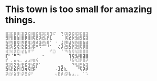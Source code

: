 # This town is too small for amazing things.
															 
```text
⣿⣽⣯⡿⡿⣯⣿⡽⣯⡿⣿⣯⢿⡽⣯⢿⣹⠯⠁⠀⢙⢯⢿⡽⣯⢿⡽⣯⣿⣽
⣻⡟⣿⣿⣷⣿⣿⡿⣿⣿⢯⣟⡽⣞⣧⡟⣇⠀⠀⠀⠀⢸⢯⣞⡷⣻⣾⣻⣯⣽
⣳⢟⣻⣿⢯⢿⡻⣟⢿⡵⣻⠾⣽⢞⣳⢿⠁⠀⠐⠀⣨⣟⠿⣼⡳⣟⢾⣿⣷⣾
⣽⣫⢷⣫⢯⣻⣝⣯⣻⡼⡯⠛⠩⠉⠉⠘⠁⠀⠀⢌⡼⣞⣻⣳⡟⣽⣻⢯⡿⣿
⢾⡹⢾⡽⣏⡷⣞⣧⠿⠙⠁⠀⠀⠀⠀⠀⠊⣍⠆⠀⠈⠙⠳⣳⢯⢷⣽⣿⣿⣿
⡏⠃⠈⠛⠉⠃⠀⠀⠀⠀⠀⠀⠀⠐⠀⠀⠀⠀⠀⠀⠀⠀⠀⢹⢯⣻⡼⣿⣽⣿
⡞⠀⡀⣤⢤⣀⠀⣠⣠⡶⣶⢮⠀⠀⠀⠀⠀⠀⠀⠀⠀⠀⠀⠸⣯⢷⣹⡿⣿⡽
⣻⣽⣻⣝⣻⡞⣟⣯⣻⢳⢯⡟⠁⠀⠀⠀⠀⠀⠀⣀⣤⠀⠀⠀⠙⢻⣼⣛⡷⣽
⣳⢧⣟⣮⡗⣿⣹⢶⢯⣟⡯⠁⠀⠀⠀⠀⠀⠀⠠⣸⣞⣷⡀⠀⠀⠀⠘⢯⡽⡾
⡽⣞⡾⣵⣻⢳⡽⣛⣮⠟⠀⠀⠀⠀⠀⠀⠀⠀⢤⣟⡾⣞⡽⣧⣠⡀⡀⠀⠁⠡
```
